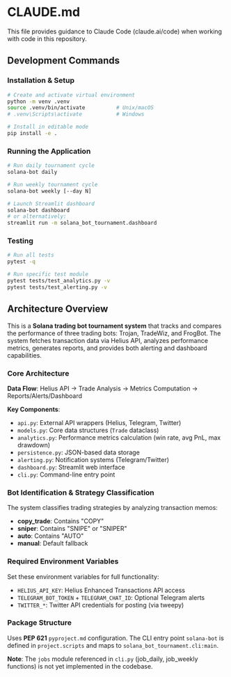 # CLAUDE.md

This file provides guidance to Claude Code (claude.ai/code) when working with code in this repository.

## Development Commands

### Installation & Setup
```bash
# Create and activate virtual environment
python -m venv .venv
source .venv/bin/activate          # Unix/macOS
# .venv\Scripts\activate           # Windows

# Install in editable mode
pip install -e .
```

### Running the Application
```bash
# Run daily tournament cycle
solana-bot daily

# Run weekly tournament cycle  
solana-bot weekly [--day N]

# Launch Streamlit dashboard
solana-bot dashboard
# or alternatively:
streamlit run -m solana_bot_tournament.dashboard
```

### Testing
```bash
# Run all tests
pytest -q

# Run specific test module
pytest tests/test_analytics.py -v
pytest tests/test_alerting.py -v
```

## Architecture Overview

This is a **Solana trading bot tournament system** that tracks and compares the performance of three trading bots: Trojan, TradeWiz, and FrogBot. The system fetches transaction data via Helius API, analyzes performance metrics, generates reports, and provides both alerting and dashboard capabilities.

### Core Architecture

**Data Flow**: Helius API → Trade Analysis → Metrics Computation → Reports/Alerts/Dashboard

**Key Components**:
- `api.py`: External API wrappers (Helius, Telegram, Twitter)
- `models.py`: Core data structures (`Trade` dataclass)
- `analytics.py`: Performance metrics calculation (win rate, avg PnL, max drawdown)
- `persistence.py`: JSON-based data storage
- `alerting.py`: Notification systems (Telegram/Twitter)
- `dashboard.py`: Streamlit web interface
- `cli.py`: Command-line entry point

### Bot Identification & Strategy Classification

The system classifies trading strategies by analyzing transaction memos:
- **copy_trade**: Contains "COPY"  
- **sniper**: Contains "SNIPE" or "SNIPER"
- **auto**: Contains "AUTO"
- **manual**: Default fallback

### Required Environment Variables

Set these environment variables for full functionality:
- `HELIUS_API_KEY`: Helius Enhanced Transactions API access
- `TELEGRAM_BOT_TOKEN` + `TELEGRAM_CHAT_ID`: Optional Telegram alerts
- `TWITTER_*`: Twitter API credentials for posting (via tweepy)

### Package Structure

Uses **PEP 621** `pyproject.md` configuration. The CLI entry point `solana-bot` is defined in `project.scripts` and maps to `solana_bot_tournament.cli:main`.

**Note**: The `jobs` module referenced in `cli.py` (job_daily, job_weekly functions) is not yet implemented in the codebase.
